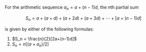 For the arithmetic sequence $a_n = a + (n-1)d$, the $n$th partial sum

$$
S_n=a+(a+d)+(a+2d)+(a+3d)+\cdots+[a+(n-1)d]
$$

is given by either of the following formulas:

1. $S_n = \frac{n}{2}[2a+(n-1)d]$
2. $S_n = n[(a+a_n)/2]$